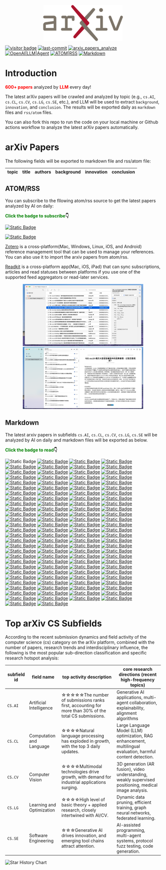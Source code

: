 <div  align="center">    
<img src="static/imgs/arxiv-logo.png" alt="arXiv" align=center />
<br/>
</div>

[![visitor badge](https://visitor-badge.laobi.icu/badge?page_id=nituchao.latest_arxiv_analyze_ai)](https://github.com/nituchao/latest_arxiv_analyze_ai/)
[![last-commit](https://img.shields.io/github/last-commit/nituchao/latest_arxiv_analyze_ai?logo=github&color=32CD32)](https://github.com/nituchao/latest_arxiv_analyze_ai/)
[![arxiv_papers_analyze](https://github.com/nituchao/latest_arxiv_analyze_ai/actions/workflows/arxiv_papers_analyze.yml/badge.svg?color=32CD32)](https://github.com/nituchao/latest_arxiv_analyze_ai/actions/workflows/arxiv_papers_analyze.yml)
[![OpenAI|LLM|Agent](https://img.shields.io/badge/OpenAI-LLM|Agent-FF00FF)](https://github.com/nituchao/latest_arxiv_analyze_ai/)
[![ATOM|RSS](https://img.shields.io/badge/ATOM%7CRSS-Subscribe-00CED1)](https://nituchao.github.io/latest_arxiv_analyze_ai/arxiv_papers_data/rss.xml)
[![Markdown](https://img.shields.io/badge/Markdown-Static-00BFFF)](https://github.com/nituchao/latest_arxiv_analyze_ai/)


# Introduction

**<font color=red>600+ papers</font>** analyzed by **<font color=red>LLM</font>** every day!


The latest arXiv papers will be crawled and analyzed by topic (e.g., `cs.AI`, `cs.CL`, `cs.CV`, `cs.LG`, `cs.SE`, etc.), and LLM will be used to extract `background`, `innovation`, and `conclusion`. The results will be exported daily as `markdown` files and `rss/atom` files.

You can also fork this repo to run the code on your local machine or Github actions workflow to analyze the latest arXiv papers automatically.

# arXiv Papers

The following fields will be exported to markdown file and rss/atom file:

<table>
    <thead>
        <tr>
            <th>topic</th>
            <th>title</th>
            <th>authors</th>
            <th>background</th>
            <th>innovation</th>
            <th>conclusion</th>
        </tr>
    </thead>
</table>

## ATOM/RSS
You can subscribe to the fllowing atom/rss source to get the latest papers analyzed by AI on daily:

**<font color=green>Click the badge to subscribe</font>👇**

 [![Static Badge](https://img.shields.io/badge/ATOM-Click_To_Subscribe%20%7C%20Recommended-32CD32)](https://nituchao.github.io/latest_arxiv_analyze_ai/arxiv_papers_data/atom.xml) 

[![Static Badge](https://img.shields.io/badge/RSS-Click_To_Subscribe-32CD32)](https://nituchao.github.io/latest_arxiv_analyze_ai/arxiv_papers_data/rss.xml) 

[Zotero](https://www.zotero.org/) is a cross-platform(Mac, Windows, Linux, iOS, and Android) reference management tool that can be used to manage your references. You can also use it to import the arxiv papers from atom/rss.

[Readkit](https://readkit.app/) is a cross-platform app(Mac, iOS, iPad) that can sync subscriptions, articles and read statuses between platforms if you use one of the supported feed aggregators or read-later services.

<div align="center">
  <img src="static/imgs/zotero-rss-20250625.jpeg" alt="zotero" height="200">
  <img src="static/imgs/readkit-rss-20250625.jpeg" alt="readkit" height="200">
</div>

## Markdown
The latest arxiv papers in subfields `cs.AI`, `cs.CL`, `cs.CV`, `cs.LG`, `cs.SE` will be analyzed by AI on daily and markdown files will be exported as below. 

**<font color=green>Click the badge to read</font>👇**

![Static Badge](https://img.shields.io/badge/Markdown-arXivPaper-00BFFF)    [![Static Badge](https://img.shields.io/badge/20251006-831_Papers-32CD32)](https://github.com/nituchao/latest_arxiv_analyze_ai/blob/main/arxiv_papers_data/arxiv_papers_20251006_analyzed_Chinese.md)    [![Static Badge](https://img.shields.io/badge/20251005-1153_Papers-32CD32)](https://github.com/nituchao/latest_arxiv_analyze_ai/blob/main/arxiv_papers_data/arxiv_papers_20251005_analyzed_Chinese.md)    [![Static Badge](https://img.shields.io/badge/20251004-1153_Papers-32CD32)](https://github.com/nituchao/latest_arxiv_analyze_ai/blob/main/arxiv_papers_data/arxiv_papers_20251004_analyzed_Chinese.md)    [![Static Badge](https://img.shields.io/badge/20251003-1152_Papers-32CD32)](https://github.com/nituchao/latest_arxiv_analyze_ai/blob/main/arxiv_papers_data/arxiv_papers_20251003_analyzed_Chinese.md)    [![Static Badge](https://img.shields.io/badge/20251002-1164_Papers-32CD32)](https://github.com/nituchao/latest_arxiv_analyze_ai/blob/main/arxiv_papers_data/arxiv_papers_20251002_analyzed_Chinese.md)    [![Static Badge](https://img.shields.io/badge/20251001-1561_Papers-32CD32)](https://github.com/nituchao/latest_arxiv_analyze_ai/blob/main/arxiv_papers_data/arxiv_papers_20251001_analyzed_Chinese.md)    [![Static Badge](https://img.shields.io/badge/20250930-1563_Papers-32CD32)](https://github.com/nituchao/latest_arxiv_analyze_ai/blob/main/arxiv_papers_data/arxiv_papers_20250930_analyzed_Chinese.md)    [![Static Badge](https://img.shields.io/badge/20250929-1557_Papers-32CD32)](https://github.com/nituchao/latest_arxiv_analyze_ai/blob/main/arxiv_papers_data/arxiv_papers_20250929_analyzed_Chinese.md)    [![Static Badge](https://img.shields.io/badge/20250928-1089_Papers-32CD32)](https://github.com/nituchao/latest_arxiv_analyze_ai/blob/main/arxiv_papers_data/arxiv_papers_20250928_analyzed_Chinese.md)    [![Static Badge](https://img.shields.io/badge/20250927-1083_Papers-32CD32)](https://github.com/nituchao/latest_arxiv_analyze_ai/blob/main/arxiv_papers_data/arxiv_papers_20250927_analyzed_Chinese.md)    [![Static Badge](https://img.shields.io/badge/20250926-1085_Papers-32CD32)](https://github.com/nituchao/latest_arxiv_analyze_ai/blob/main/arxiv_papers_data/arxiv_papers_20250926_analyzed_Chinese.md)    [![Static Badge](https://img.shields.io/badge/20250925-974_Papers-32CD32)](https://github.com/nituchao/latest_arxiv_analyze_ai/blob/main/arxiv_papers_data/arxiv_papers_20250925_analyzed_Chinese.md)    [![Static Badge](https://img.shields.io/badge/20250924-1087_Papers-32CD32)](https://github.com/nituchao/latest_arxiv_analyze_ai/blob/main/arxiv_papers_data/arxiv_papers_20250924_analyzed_Chinese.md)    [![Static Badge](https://img.shields.io/badge/20250923-907_Papers-32CD32)](https://github.com/nituchao/latest_arxiv_analyze_ai/blob/main/arxiv_papers_data/arxiv_papers_20250923_analyzed_Chinese.md)    [![Static Badge](https://img.shields.io/badge/20250922-904_Papers-32CD32)](https://github.com/nituchao/latest_arxiv_analyze_ai/blob/main/arxiv_papers_data/arxiv_papers_20250922_analyzed_Chinese.md)    [![Static Badge](https://img.shields.io/badge/20250921-782_Papers-32CD32)](https://github.com/nituchao/latest_arxiv_analyze_ai/blob/main/arxiv_papers_data/arxiv_papers_20250921_analyzed_Chinese.md)    [![Static Badge](https://img.shields.io/badge/20250920-785_Papers-32CD32)](https://github.com/nituchao/latest_arxiv_analyze_ai/blob/main/arxiv_papers_data/arxiv_papers_20250920_analyzed_Chinese.md)    [![Static Badge](https://img.shields.io/badge/20250919-785_Papers-32CD32)](https://github.com/nituchao/latest_arxiv_analyze_ai/blob/main/arxiv_papers_data/arxiv_papers_20250919_analyzed_Chinese.md)    [![Static Badge](https://img.shields.io/badge/20250918-688_Papers-32CD32)](https://github.com/nituchao/latest_arxiv_analyze_ai/blob/main/arxiv_papers_data/arxiv_papers_20250918_analyzed_Chinese.md)    [![Static Badge](https://img.shields.io/badge/20250917-845_Papers-32CD32)](https://github.com/nituchao/latest_arxiv_analyze_ai/blob/main/arxiv_papers_data/arxiv_papers_20250917_analyzed_Chinese.md)    [![Static Badge](https://img.shields.io/badge/20250916-592_Papers-32CD32)](https://github.com/nituchao/latest_arxiv_analyze_ai/blob/main/arxiv_papers_data/arxiv_papers_20250916_analyzed_Chinese.md)    [![Static Badge](https://img.shields.io/badge/20250915-591_Papers-32CD32)](https://github.com/nituchao/latest_arxiv_analyze_ai/blob/main/arxiv_papers_data/arxiv_papers_20250915_analyzed_Chinese.md)    [![Static Badge](https://img.shields.io/badge/20250914-616_Papers-32CD32)](https://github.com/nituchao/latest_arxiv_analyze_ai/blob/main/arxiv_papers_data/arxiv_papers_20250914_analyzed_Chinese.md)    [![Static Badge](https://img.shields.io/badge/20250913-617_Papers-32CD32)](https://github.com/nituchao/latest_arxiv_analyze_ai/blob/main/arxiv_papers_data/arxiv_papers_20250913_analyzed_Chinese.md)    [![Static Badge](https://img.shields.io/badge/20250912-618_Papers-32CD32)](https://github.com/nituchao/latest_arxiv_analyze_ai/blob/main/arxiv_papers_data/arxiv_papers_20250912_analyzed_Chinese.md)    [![Static Badge](https://img.shields.io/badge/20250911-585_Papers-32CD32)](https://github.com/nituchao/latest_arxiv_analyze_ai/blob/main/arxiv_papers_data/arxiv_papers_20250911_analyzed_Chinese.md)    [![Static Badge](https://img.shields.io/badge/20250910-742_Papers-32CD32)](https://github.com/nituchao/latest_arxiv_analyze_ai/blob/main/arxiv_papers_data/arxiv_papers_20250910_analyzed_Chinese.md)    [![Static Badge](https://img.shields.io/badge/20250909-662_Papers-32CD32)](https://github.com/nituchao/latest_arxiv_analyze_ai/blob/main/arxiv_papers_data/arxiv_papers_20250909_analyzed_Chinese.md)    [![Static Badge](https://img.shields.io/badge/20250908-660_Papers-32CD32)](https://github.com/nituchao/latest_arxiv_analyze_ai/blob/main/arxiv_papers_data/arxiv_papers_20250908_analyzed_Chinese.md)    [![Static Badge](https://img.shields.io/badge/20250907-695_Papers-32CD32)](https://github.com/nituchao/latest_arxiv_analyze_ai/blob/main/arxiv_papers_data/arxiv_papers_20250907_analyzed_Chinese.md)    [![Static Badge](https://img.shields.io/badge/20250906-702_Papers-32CD32)](https://github.com/nituchao/latest_arxiv_analyze_ai/blob/main/arxiv_papers_data/arxiv_papers_20250906_analyzed_Chinese.md)    [![Static Badge](https://img.shields.io/badge/20250905-698_Papers-32CD32)](https://github.com/nituchao/latest_arxiv_analyze_ai/blob/main/arxiv_papers_data/arxiv_papers_20250905_analyzed_Chinese.md)    [![Static Badge](https://img.shields.io/badge/20250904-672_Papers-32CD32)](https://github.com/nituchao/latest_arxiv_analyze_ai/blob/main/arxiv_papers_data/arxiv_papers_20250904_analyzed_Chinese.md)    [![Static Badge](https://img.shields.io/badge/20250903-555_Papers-32CD32)](https://github.com/nituchao/latest_arxiv_analyze_ai/blob/main/arxiv_papers_data/arxiv_papers_20250903_analyzed_Chinese.md)    [![Static Badge](https://img.shields.io/badge/20250902-555_Papers-32CD32)](https://github.com/nituchao/latest_arxiv_analyze_ai/blob/main/arxiv_papers_data/arxiv_papers_20250902_analyzed_Chinese.md)    [![Static Badge](https://img.shields.io/badge/20250901-555_Papers-32CD32)](https://github.com/nituchao/latest_arxiv_analyze_ai/blob/main/arxiv_papers_data/arxiv_papers_20250901_analyzed_Chinese.md)    [![Static Badge](https://img.shields.io/badge/20250831-682_Papers-32CD32)](https://github.com/nituchao/latest_arxiv_analyze_ai/blob/main/arxiv_papers_data/arxiv_papers_20250831_analyzed_Chinese.md)    [![Static Badge](https://img.shields.io/badge/20250830-681_Papers-32CD32)](https://github.com/nituchao/latest_arxiv_analyze_ai/blob/main/arxiv_papers_data/arxiv_papers_20250830_analyzed_Chinese.md)    [![Static Badge](https://img.shields.io/badge/20250829-682_Papers-32CD32)](https://github.com/nituchao/latest_arxiv_analyze_ai/blob/main/arxiv_papers_data/arxiv_papers_20250829_analyzed_Chinese.md)    [![Static Badge](https://img.shields.io/badge/20250828-752_Papers-32CD32)](https://github.com/nituchao/latest_arxiv_analyze_ai/blob/main/arxiv_papers_data/arxiv_papers_20250828_analyzed_Chinese.md)    [![Static Badge](https://img.shields.io/badge/20250827-817_Papers-32CD32)](https://github.com/nituchao/latest_arxiv_analyze_ai/blob/main/arxiv_papers_data/arxiv_papers_20250827_analyzed_Chinese.md)    [![Static Badge](https://img.shields.io/badge/20250826-747_Papers-32CD32)](https://github.com/nituchao/latest_arxiv_analyze_ai/blob/main/arxiv_papers_data/arxiv_papers_20250826_analyzed_Chinese.md)    [![Static Badge](https://img.shields.io/badge/20250825-743_Papers-32CD32)](https://github.com/nituchao/latest_arxiv_analyze_ai/blob/main/arxiv_papers_data/arxiv_papers_20250825_analyzed_Chinese.md)    [![Static Badge](https://img.shields.io/badge/20250824-733_Papers-32CD32)](https://github.com/nituchao/latest_arxiv_analyze_ai/blob/main/arxiv_papers_data/arxiv_papers_20250824_analyzed_Chinese.md)    [![Static Badge](https://img.shields.io/badge/20250823-732_Papers-32CD32)](https://github.com/nituchao/latest_arxiv_analyze_ai/blob/main/arxiv_papers_data/arxiv_papers_20250823_analyzed_Chinese.md)    [![Static Badge](https://img.shields.io/badge/20250822-736_Papers-32CD32)](https://github.com/nituchao/latest_arxiv_analyze_ai/blob/main/arxiv_papers_data/arxiv_papers_20250822_analyzed_Chinese.md)    [![Static Badge](https://img.shields.io/badge/20250821-642_Papers-32CD32)](https://github.com/nituchao/latest_arxiv_analyze_ai/blob/main/arxiv_papers_data/arxiv_papers_20250821_analyzed_Chinese.md)    [![Static Badge](https://img.shields.io/badge/20250820-706_Papers-32CD32)](https://github.com/nituchao/latest_arxiv_analyze_ai/blob/main/arxiv_papers_data/arxiv_papers_20250820_analyzed_Chinese.md)    [![Static Badge](https://img.shields.io/badge/20250819-1225_Papers-32CD32)](https://github.com/nituchao/latest_arxiv_analyze_ai/blob/main/arxiv_papers_data/arxiv_papers_20250819_analyzed_Chinese.md)    [![Static Badge](https://img.shields.io/badge/20250818-591_Papers-32CD32)](https://github.com/nituchao/latest_arxiv_analyze_ai/blob/main/arxiv_papers_data/arxiv_papers_20250818_analyzed_Chinese.md)    [![Static Badge](https://img.shields.io/badge/20250817-799_Papers-32CD32)](https://github.com/nituchao/latest_arxiv_analyze_ai/blob/main/arxiv_papers_data/arxiv_papers_20250817_analyzed_Chinese.md)    [![Static Badge](https://img.shields.io/badge/20250816-804_Papers-32CD32)](https://github.com/nituchao/latest_arxiv_analyze_ai/blob/main/arxiv_papers_data/arxiv_papers_20250816_analyzed_Chinese.md)    [![Static Badge](https://img.shields.io/badge/20250815-819_Papers-32CD32)](https://github.com/nituchao/latest_arxiv_analyze_ai/blob/main/arxiv_papers_data/arxiv_papers_20250815_analyzed_Chinese.md)    [![Static Badge](https://img.shields.io/badge/20250814-858_Papers-32CD32)](https://github.com/nituchao/latest_arxiv_analyze_ai/blob/main/arxiv_papers_data/arxiv_papers_20250814_analyzed_Chinese.md)    [![Static Badge](https://img.shields.io/badge/20250813-739_Papers-32CD32)](https://github.com/nituchao/latest_arxiv_analyze_ai/blob/main/arxiv_papers_data/arxiv_papers_20250813_analyzed_Chinese.md)    [![Static Badge](https://img.shields.io/badge/20250812-730_Papers-32CD32)](https://github.com/nituchao/latest_arxiv_analyze_ai/blob/main/arxiv_papers_data/arxiv_papers_20250812_analyzed_Chinese.md)    [![Static Badge](https://img.shields.io/badge/20250811-734_Papers-32CD32)](https://github.com/nituchao/latest_arxiv_analyze_ai/blob/main/arxiv_papers_data/arxiv_papers_20250811_analyzed_Chinese.md)    [![Static Badge](https://img.shields.io/badge/20250810-852_Papers-32CD32)](https://github.com/nituchao/latest_arxiv_analyze_ai/blob/main/arxiv_papers_data/arxiv_papers_20250810_analyzed_Chinese.md)    [![Static Badge](https://img.shields.io/badge/20250809-845_Papers-32CD32)](https://github.com/nituchao/latest_arxiv_analyze_ai/blob/main/arxiv_papers_data/arxiv_papers_20250809_analyzed_Chinese.md)    [![Static Badge](https://img.shields.io/badge/20250808-834_Papers-32CD32)](https://github.com/nituchao/latest_arxiv_analyze_ai/blob/main/arxiv_papers_data/arxiv_papers_20250808_analyzed_Chinese.md)    [![Static Badge](https://img.shields.io/badge/20250807-930_Papers-32CD32)](https://github.com/nituchao/latest_arxiv_analyze_ai/blob/main/arxiv_papers_data/arxiv_papers_20250807_analyzed_Chinese.md)    [![Static Badge](https://img.shields.io/badge/20250806-942_Papers-32CD32)](https://github.com/nituchao/latest_arxiv_analyze_ai/blob/main/arxiv_papers_data/arxiv_papers_20250806_analyzed_Chinese.md)    [![Static Badge](https://img.shields.io/badge/20250805-1764_Papers-32CD32)](https://github.com/nituchao/latest_arxiv_analyze_ai/blob/main/arxiv_papers_data/arxiv_papers_20250805_analyzed_Chinese.md)    [![Static Badge](https://img.shields.io/badge/20250804-686_Papers-32CD32)](https://github.com/nituchao/latest_arxiv_analyze_ai/blob/main/arxiv_papers_data/arxiv_papers_20250804_analyzed_Chinese.md)    [![Static Badge](https://img.shields.io/badge/20250803-771_Papers-32CD32)](https://github.com/nituchao/latest_arxiv_analyze_ai/blob/main/arxiv_papers_data/arxiv_papers_20250803_analyzed_Chinese.md)    [![Static Badge](https://img.shields.io/badge/20250802-767_Papers-32CD32)](https://github.com/nituchao/latest_arxiv_analyze_ai/blob/main/arxiv_papers_data/arxiv_papers_20250802_analyzed_Chinese.md)    [![Static Badge](https://img.shields.io/badge/20250801-767_Papers-32CD32)](https://github.com/nituchao/latest_arxiv_analyze_ai/blob/main/arxiv_papers_data/arxiv_papers_20250801_analyzed_Chinese.md)    [![Static Badge](https://img.shields.io/badge/20250731-672_Papers-32CD32)](https://github.com/nituchao/latest_arxiv_analyze_ai/blob/main/arxiv_papers_data/arxiv_papers_20250731_analyzed_Chinese.md)    [![Static Badge](https://img.shields.io/badge/20250730-850_Papers-32CD32)](https://github.com/nituchao/latest_arxiv_analyze_ai/blob/main/arxiv_papers_data/arxiv_papers_20250730_analyzed_Chinese.md)    [![Static Badge](https://img.shields.io/badge/20250729-1402_Papers-32CD32)](https://github.com/nituchao/latest_arxiv_analyze_ai/blob/main/arxiv_papers_data/arxiv_papers_20250729_analyzed_Chinese.md)    [![Static Badge](https://img.shields.io/badge/20250728-647_Papers-32CD32)](https://github.com/nituchao/latest_arxiv_analyze_ai/blob/main/arxiv_papers_data/arxiv_papers_20250728_analyzed_Chinese.md)    [![Static Badge](https://img.shields.io/badge/20250727-766_Papers-32CD32)](https://github.com/nituchao/latest_arxiv_analyze_ai/blob/main/arxiv_papers_data/arxiv_papers_20250727_analyzed_Chinese.md)    [![Static Badge](https://img.shields.io/badge/20250726-766_Papers-32CD32)](https://github.com/nituchao/latest_arxiv_analyze_ai/blob/main/arxiv_papers_data/arxiv_papers_20250726_analyzed_Chinese.md)    [![Static Badge](https://img.shields.io/badge/20250725-722_Papers-32CD32)](https://github.com/nituchao/latest_arxiv_analyze_ai/blob/main/arxiv_papers_data/arxiv_papers_20250725_analyzed_Chinese.md)    [![Static Badge](https://img.shields.io/badge/20250724-736_Papers-32CD32)](https://github.com/nituchao/latest_arxiv_analyze_ai/blob/main/arxiv_papers_data/arxiv_papers_20250724_analyzed_Chinese.md)    [![Static Badge](https://img.shields.io/badge/20250723-767_Papers-32CD32)](https://github.com/nituchao/latest_arxiv_analyze_ai/blob/main/arxiv_papers_data/arxiv_papers_20250723_analyzed_Chinese.md)    [![Static Badge](https://img.shields.io/badge/20250722-1414_Papers-32CD32)](https://github.com/nituchao/latest_arxiv_analyze_ai/blob/main/arxiv_papers_data/arxiv_papers_20250722_analyzed_Chinese.md)    [![Static Badge](https://img.shields.io/badge/20250721-644_Papers-32CD32)](https://github.com/nituchao/latest_arxiv_analyze_ai/blob/main/arxiv_papers_data/arxiv_papers_20250721_analyzed_Chinese.md)    [![Static Badge](https://img.shields.io/badge/20250720-684_Papers-32CD32)](https://github.com/nituchao/latest_arxiv_analyze_ai/blob/main/arxiv_papers_data/arxiv_papers_20250720_analyzed_Chinese.md)    [![Static Badge](https://img.shields.io/badge/20250719-686_Papers-32CD32)](https://github.com/nituchao/latest_arxiv_analyze_ai/blob/main/arxiv_papers_data/arxiv_papers_20250719_analyzed_Chinese.md)    [![Static Badge](https://img.shields.io/badge/20250718-688_Papers-32CD32)](https://github.com/nituchao/latest_arxiv_analyze_ai/blob/main/arxiv_papers_data/arxiv_papers_20250718_analyzed_Chinese.md)    [![Static Badge](https://img.shields.io/badge/20250717-738_Papers-32CD32)](https://github.com/nituchao/latest_arxiv_analyze_ai/blob/main/arxiv_papers_data/arxiv_papers_20250717_analyzed_Chinese.md)    [![Static Badge](https://img.shields.io/badge/20250716-828_Papers-32CD32)](https://github.com/nituchao/latest_arxiv_analyze_ai/blob/main/arxiv_papers_data/arxiv_papers_20250716_analyzed_Chinese.md)    [![Static Badge](https://img.shields.io/badge/20250715-1446_Papers-32CD32)](https://github.com/nituchao/latest_arxiv_analyze_ai/blob/main/arxiv_papers_data/arxiv_papers_20250715_analyzed_Chinese.md)    [![Static Badge](https://img.shields.io/badge/20250714-637_Papers-32CD32)](https://github.com/nituchao/latest_arxiv_analyze_ai/blob/main/arxiv_papers_data/arxiv_papers_20250714_analyzed_Chinese.md)    [![Static Badge](https://img.shields.io/badge/20250713-744_Papers-32CD32)](https://github.com/nituchao/latest_arxiv_analyze_ai/blob/main/arxiv_papers_data/arxiv_papers_20250713_analyzed_Chinese.md)    [![Static Badge](https://img.shields.io/badge/20250712-739_Papers-32CD32)](https://github.com/nituchao/latest_arxiv_analyze_ai/blob/main/arxiv_papers_data/arxiv_papers_20250712_analyzed_Chinese.md)    [![Static Badge](https://img.shields.io/badge/20250711-743_Papers-32CD32)](https://github.com/nituchao/latest_arxiv_analyze_ai/blob/main/arxiv_papers_data/arxiv_papers_20250711_analyzed_Chinese.md)    [![Static Badge](https://img.shields.io/badge/20250710-757_Papers-32CD32)](https://github.com/nituchao/latest_arxiv_analyze_ai/blob/main/arxiv_papers_data/arxiv_papers_20250710_analyzed_Chinese.md)    [![Static Badge](https://img.shields.io/badge/20250709-896_Papers-32CD32)](https://github.com/nituchao/latest_arxiv_analyze_ai/blob/main/arxiv_papers_data/arxiv_papers_20250709_analyzed_Chinese.md)    [![Static Badge](https://img.shields.io/badge/20250708-724_Papers-32CD32)](https://github.com/nituchao/latest_arxiv_analyze_ai/blob/main/arxiv_papers_data/arxiv_papers_20250708_analyzed_Chinese.md)    [![Static Badge](https://img.shields.io/badge/20250707-720_Papers-32CD32)](https://github.com/nituchao/latest_arxiv_analyze_ai/blob/main/arxiv_papers_data/arxiv_papers_20250707_analyzed_Chinese.md)    [![Static Badge](https://img.shields.io/badge/20250706-728_Papers-32CD32)](https://github.com/nituchao/latest_arxiv_analyze_ai/blob/main/arxiv_papers_data/arxiv_papers_20250706_analyzed_Chinese.md)    [![Static Badge](https://img.shields.io/badge/20250705-722_Papers-32CD32)](https://github.com/nituchao/latest_arxiv_analyze_ai/blob/main/arxiv_papers_data/arxiv_papers_20250705_analyzed_Chinese.md)    [![Static Badge](https://img.shields.io/badge/20250704-722_Papers-32CD32)](https://github.com/nituchao/latest_arxiv_analyze_ai/blob/main/arxiv_papers_data/arxiv_papers_20250704_analyzed_Chinese.md)    [![Static Badge](https://img.shields.io/badge/20250703-721_Papers-32CD32)](https://github.com/nituchao/latest_arxiv_analyze_ai/blob/main/arxiv_papers_data/arxiv_papers_20250703_analyzed_Chinese.md)    [![Static Badge](https://img.shields.io/badge/20250702-839_Papers-32CD32)](https://github.com/nituchao/latest_arxiv_analyze_ai/blob/main/arxiv_papers_data/arxiv_papers_20250702_analyzed_Chinese.md)    [![Static Badge](https://img.shields.io/badge/20250701-1516_Papers-32CD32)](https://github.com/nituchao/latest_arxiv_analyze_ai/blob/main/arxiv_papers_data/arxiv_papers_20250701_analyzed_Chinese.md)    [![Static Badge](https://img.shields.io/badge/20250630-780_Papers-32CD32)](https://github.com/nituchao/latest_arxiv_analyze_ai/blob/main/arxiv_papers_data/arxiv_papers_20250630_analyzed_Chinese.md)    [![Static Badge](https://img.shields.io/badge/20250629-711_Papers-32CD32)](https://github.com/nituchao/latest_arxiv_analyze_ai/blob/main/arxiv_papers_data/arxiv_papers_20250629_analyzed_Chinese.md)    [![Static Badge](https://img.shields.io/badge/20250628-715_Papers-32CD32)](https://github.com/nituchao/latest_arxiv_analyze_ai/blob/main/arxiv_papers_data/arxiv_papers_20250628_analyzed_Chinese.md)    [![Static Badge](https://img.shields.io/badge/20250627-715_Papers-32CD32)](https://github.com/nituchao/latest_arxiv_analyze_ai/blob/main/arxiv_papers_data/arxiv_papers_20250627_analyzed_Chinese.md)    [![Static Badge](https://img.shields.io/badge/20250626-653_Papers-32CD32)](https://github.com/nituchao/latest_arxiv_analyze_ai/blob/main/arxiv_papers_data/arxiv_papers_20250626_analyzed_Chinese.md)    [![Static Badge](https://img.shields.io/badge/20250625-748_Papers-32CD32)](https://github.com/nituchao/latest_arxiv_analyze_ai/blob/main/arxiv_papers_data/arxiv_papers_20250625_analyzed_Chinese.md)    [![Static Badge](https://img.shields.io/badge/20250624-444_Papers-32CD32)](https://github.com/nituchao/latest_arxiv_analyze_ai/blob/main/arxiv_papers_data/arxiv_papers_20250624_analyzed_Chinese.md)    [![Static Badge](https://img.shields.io/badge/20250623-371_Papers-32CD32)](https://github.com/nituchao/latest_arxiv_analyze_ai/blob/main/arxiv_papers_data/arxiv_papers_20250623_analyzed_Chinese.md)    [![Static Badge](https://img.shields.io/badge/20250622-219_Papers-32CD32)](https://github.com/nituchao/latest_arxiv_analyze_ai/blob/main/arxiv_papers_data/arxiv_papers_20250622_analyzed_Chinese.md)    [![Static Badge](https://img.shields.io/badge/20250621-010_Papers-32CD32)](https://github.com/nituchao/latest_arxiv_analyze_ai/blob/main/arxiv_papers_data/arxiv_papers_20250621_analyzed_Chinese.md)    [![Static Badge](https://img.shields.io/badge/20250620-291_Papers-32CD32)](https://github.com/nituchao/latest_arxiv_analyze_ai/blob/main/arxiv_papers_data/arxiv_papers_20250620_analyzed_Chinese.md)


# Top arXiv CS Subfields
According to the recent submission dynamics and field activity of the computer science (cs) category on the arXiv platform, combined with the number of papers, research trends and interdisciplinary influence, the following is the most popular sub-direction classification and specific research hotspot analysis:


| subfield id | field name | top activity description | core research directions (recent high-frequency topics) |
| --- | --- | --- | --- |
| `CS.AI` | Artificial Intelligence | ☆☆☆☆☆The number of submissions ranks first, accounting for more than 30% of the total CS submissions. | Generative AI applications, multi-agent collaboration, explainability, alignment algorithms |
| `CS.CL` | Computation and Language | ☆☆☆☆Natural language processing has exploded in growth, with the top 3 daily updates. | Large Language Model (LLM) optimization, RAG enhancement, multilingual evaluation, harmful content detection. |
| `CS.CV` | Computer Vision | ☆☆☆☆Multimodal technologies drive growth, with demand for industrial applications surging. | 3D generation (AR fusion), video understanding, weakly supervised positioning, medical image analysis. | 
| `CS.LG` | Learning and Optimization | ☆☆☆☆High level of basic theory + applied research, closely intertwined with AI/CV. | Dynamic data pruning, efficient training, graph neural networks, federated learning. |
| `CS.SE` | Software Engineering | ☆☆☆Generative AI drives innovation, and emerging tool chains attract attention. | AI-assisted programming, multi-agent systems, protocol fuzz testing, code generation. |


<picture>
  <source
    media="(prefers-color-scheme: dark)"
    srcset="
      https://api.star-history.com/svg?repos=nituchao/latest_arxiv_analyze_ai&type=Date&theme=dark
    "
  />
  <source
    media="(prefers-color-scheme: light)"
    srcset="
      https://api.star-history.com/svg?repos=nituchao/latest_arxiv_analyze_ai&type=Date
    "
  />
  <img
    alt="Star History Chart"
    src="https://api.star-history.com/svg?repos=nituchao/latest_arxiv_analyze_ai&type=Date"
  />
</picture>
